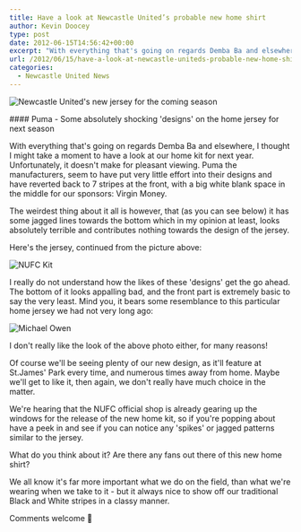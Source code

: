 ```yaml
---
title: Have a look at Newcastle United’s probable new home shirt
author: Kevin Doocey
type: post
date: 2012-06-15T14:56:42+00:00
excerpt: "With everything that's going on regards Demba Ba and elsewhere, I thought I might take a moment to have a look at our home kit for next year. Unfortunately, it doesn't make for pleasant.."
url: /2012/06/15/have-a-look-at-newcastle-uniteds-probable-new-home-shirt/
categories:
  - Newcastle United News
---
```


![Newcastle United's new jersey for the coming season](https://www.tynetime.com/wp-content/uploads/2012/06/NewcastleHome-Jersey-2012-13.jpg "NewcastleHome-Jersey-2012-13")

#### Puma - Some absolutely shocking 'designs' on the home jersey for next season

With everything that's going on regards Demba Ba and elsewhere, I thought I might take a moment to have a look at our home kit for next year. Unfortunately, it doesn't make for pleasant viewing. Puma the manufacturers, seem to have put very little effort into their designs and have reverted back to 7 stripes at the front, with a big white blank space in the middle for our sponsors: Virgin Money.

The weirdest thing about it all is however, that (as you can see below)  it has some jagged lines towards the bottom which in my opinion at least, looks absolutely terrible and contributes nothing towards the design of the jersey.

Here's the jersey, continued from the picture above:

![NUFC Kit](https://www.tynetime.com/wp-content/uploads/2012/06/Bottom-of-NUFC-Home-Jersey-300x270.jpg "Bottom-of-NUFC-Home-Jersey")

I really do not understand how the likes of these 'designs' get the go ahead. The bottom of it looks appalling bad, and the front part is extremely basic to say the very least. Mind you, it bears some resemblance to this particular home jersey we had not very long ago:

![Michael Owen](https://www.tynetime.com/wp-content/uploads/2012/06/Michael-Owen-NUFC.jpg "Michael-Owen-NUFC")

I don't really like the look of the above photo either, for many reasons!

Of course we'll be seeing plenty of our new design, as it'll feature at St.James' Park every time, and numerous times away from home. Maybe we'll get to like it, then again, we don't really have much choice in the matter.

We're hearing that the NUFC official shop is already gearing up the windows for the release of the new home kit, so if you're popping about have a peek in and see if you can notice any 'spikes' or jagged patterns similar to the jersey.

What do you think about it? Are there any fans out there of this new home shirt?

We all know it's far more important what we do on the field, than what we're wearing when we take to it - but it always nice to show off our traditional Black and White stripes in a classy manner.

Comments welcome 🙂
